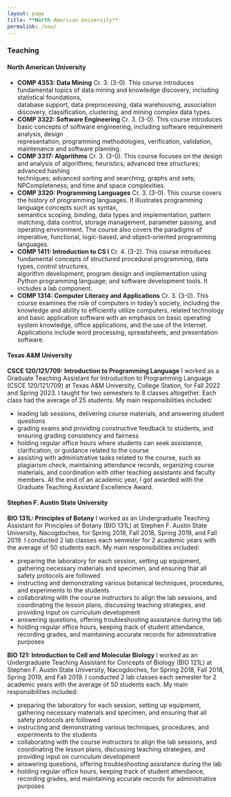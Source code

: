 ```yaml
---
layout: page
title: **North American University**
permalink: /nau/
---
```


### **Teaching**

#### **North American University**
- **COMP 4353: Data Mining**
    Cr. 3. (3-0). This course introduces fundamental topics of data mining and knowledge discovery, including statistical foundations,   
    database support, data preprocessing, data warehousing, association discovery, classification, clustering, and mining complex data types.
- **COMP 3322: Software Engineering**
    Cr. 3. (3-0). This course introduces basic concepts of software engineering, including software requirement analysis, design         
    representation, programming methodologies, verification, validation,
    maintenance and software planning.
- **COMP 3317: Algorithms**
    Cr. 3. (3-0). This course focuses on the design and analysis of algorithms; heuristics; advanced tree structures; advanced hashing     
    techniques; advanced sorting and searching; graphs and sets; NPCompleteness; and time and space complexities.
- **COMP 3320: Programming Languages**
    Cr. 3. (3-0). This course covers the history of programming languages. It illustrates programming language concepts such as syntax,     
    semantics scoping, binding, data types and implementation, pattern matching, data control, storage management, parameter passing, and 
    operating environment. The course also covers the paradigms of imperative, functional, logic-based, and object-oriented programming 
    languages. 
- **COMP 1411: Introduction to CS I**
    Cr. 4. (3-2). This course introduces fundamental concepts of structured procedural programming, data types, control structures,     
    algorithm development; program design and implementation using Python programming language; and software development tools. It includes 
    a lab component.
- **COMP 1314: Computer Literacy and Applications**
    Cr. 3. (3-0). This course examines the role of computers in today’s society, including the knowledge and ability to efficiently utilize      computers, related technology and basic application software with an emphasis on basic operating system knowledge, office applications,      and the use of the Internet. Applications include word processing, spreadsheets, and presentation software.


#### **Texas A&M University**
**CSCE 120/121/709: Introduction to Programming Language**
I worked as a Graduate Teaching Assistant for Introduction to Programming Language (CSCE 120/121/709) at Texas A&M University, College Station, for Fall 2022 and Spring 2023. I taught for two semesters to 8 classes altogether. Each class had the average of 25 students. My main responsibilities included:
- leading lab sessions, delivering course materials, and answering student questions
- grading exams and providing constructive feedback to students, and ensuring grading consistency and fairness
- holding regular office hours where students can seek assistance, clarification, or guidance related to the course
- assisting with administrative tasks related to the course, such as plagiarism check, maintaining attendance records, organizing course materials, and coordination with other teaching assistants and faculty members.
At the end of an academic year, I got awarded with the Graduate Teaching Assistant Excellence Award. 


#### **Stephen F. Austin State University**
**BIO 131L: Principles of Botany**
I worked as an Undergraduate Teaching Assistant for Principles of Botany (BIO 131L) at Stephen F. Austin State University, Nacogdoches, for Spring 2018, Fall 2018, Spring 2019, and Fall 2019. I conducted 2 lab classes each semester for 2 academic years with the average of 50 students each. My main responsibilities included:
- preparing the laboratory for each session, setting up equipment, gathering necessary materials and specimen, and ensuring that all safety protocols are followed
- instructing and demonstrating various botanical techniques, procedures, and experiments to the students
- collaborating with the course instructors to align the lab sessions, and coordinating the lesson plans, discussing teaching strategies, and providing input on curriculum development
- answering questions, offering troubleshooting assistance during the lab
- holding regular office hours, keeping track of student attendance, recording grades, and maintaining accurate records for administrative purposes

**BIO 121: Introduction to Cell and Molecular Biology**
I worked as an Undergraduate Teaching Assistant for Concepts of Biology (BIO 121L) at Stephen F. Austin State University, Nacogdoches, for Spring 2018, Fall 2018, Spring 2019, and Fall 2019. I conducted 2 lab classes each semester for 2 academic years with the average of 50 students each. My main responsibilities included:
- preparing the laboratory for each session, setting up equipment, gathering necessary materials and specimen, and ensuring that all safety protocols are followed
- instructing and demonstrating various techniques, procedures, and experiments to the students
- collaborating with the course instructors to align the lab sessions, and coordinating the lesson plans, discussing teaching strategies, and providing input on curriculum development
- answering questions, offering troubleshooting assistance during the lab
- holding regular office hours, keeping track of student attendance, recording grades, and maintaining accurate records for administrative purposes
